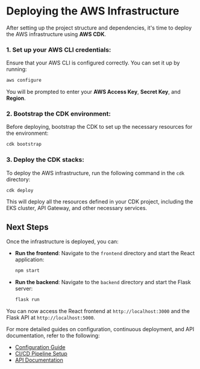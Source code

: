 # **Deploying the AWS Infrastructure**

After setting up the project structure and dependencies, it's time to deploy the AWS infrastructure using **AWS CDK**.

### **1. Set up your AWS CLI credentials**:

Ensure that your AWS CLI is configured correctly. You can set it up by running:

  ```bash
  aws configure
  ```

You will be prompted to enter your **AWS Access Key**, **Secret Key**, and **Region**.

### **2. Bootstrap the CDK environment**:

Before deploying, bootstrap the CDK to set up the necessary resources for the environment:

  ```bash
  cdk bootstrap
  ```

### **3. Deploy the CDK stacks**:

To deploy the AWS infrastructure, run the following command in the `cdk` directory:

  ```bash
  cdk deploy
  ```

This will deploy all the resources defined in your CDK project, including the EKS cluster, API Gateway, and other necessary services.

## **Next Steps**

Once the infrastructure is deployed, you can:

- **Run the frontend**: Navigate to the `frontend` directory and start the React application:

  ```bash
  npm start
  ```

- **Run the backend**: Navigate to the `backend` directory and start the Flask server:

  ```bash
  flask run
  ```

You can now access the React frontend at `http://localhost:3000` and the Flask API at `http://localhost:5000`.

For more detailed guides on configuration, continuous deployment, and API documentation, refer to the following:

- [Configuration Guide](../configuration/global-config.md)
- [CI/CD Pipeline Setup](../ci-cd/pipeline-setup.md)
- [API Documentation](../api/api-reference.md)
